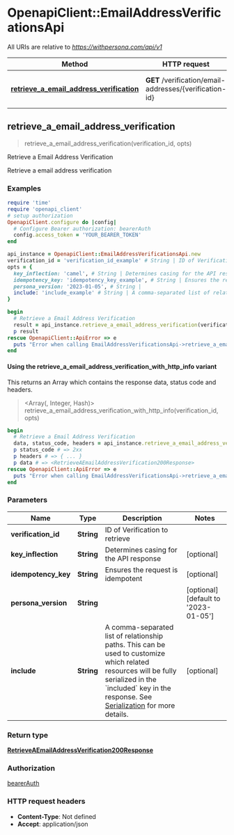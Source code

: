 # OpenapiClient::EmailAddressVerificationsApi

All URIs are relative to *https://withpersona.com/api/v1*

| Method | HTTP request | Description |
| ------ | ------------ | ----------- |
| [**retrieve_a_email_address_verification**](EmailAddressVerificationsApi.md#retrieve_a_email_address_verification) | **GET** /verification/email-addresses/{verification-id} | Retrieve a Email Address Verification |


## retrieve_a_email_address_verification

> <RetrieveAEmailAddressVerification200Response> retrieve_a_email_address_verification(verification_id, opts)

Retrieve a Email Address Verification

Retrieve a email address verification

### Examples

```ruby
require 'time'
require 'openapi_client'
# setup authorization
OpenapiClient.configure do |config|
  # Configure Bearer authorization: bearerAuth
  config.access_token = 'YOUR_BEARER_TOKEN'
end

api_instance = OpenapiClient::EmailAddressVerificationsApi.new
verification_id = 'verification_id_example' # String | ID of Verification to retrieve
opts = {
  key_inflection: 'camel', # String | Determines casing for the API response
  idempotency_key: 'idempotency_key_example', # String | Ensures the request is idempotent
  persona_version: '2023-01-05', # String | 
  include: 'include_example' # String | A comma-separated list of relationship paths. This can be used to customize which related resources will be fully serialized in the `included` key in the response. See [Serialization](https://docs.withpersona.com/reference/serialization#inclusion-of-related-resources) for more details.
}

begin
  # Retrieve a Email Address Verification
  result = api_instance.retrieve_a_email_address_verification(verification_id, opts)
  p result
rescue OpenapiClient::ApiError => e
  puts "Error when calling EmailAddressVerificationsApi->retrieve_a_email_address_verification: #{e}"
end
```

#### Using the retrieve_a_email_address_verification_with_http_info variant

This returns an Array which contains the response data, status code and headers.

> <Array(<RetrieveAEmailAddressVerification200Response>, Integer, Hash)> retrieve_a_email_address_verification_with_http_info(verification_id, opts)

```ruby
begin
  # Retrieve a Email Address Verification
  data, status_code, headers = api_instance.retrieve_a_email_address_verification_with_http_info(verification_id, opts)
  p status_code # => 2xx
  p headers # => { ... }
  p data # => <RetrieveAEmailAddressVerification200Response>
rescue OpenapiClient::ApiError => e
  puts "Error when calling EmailAddressVerificationsApi->retrieve_a_email_address_verification_with_http_info: #{e}"
end
```

### Parameters

| Name | Type | Description | Notes |
| ---- | ---- | ----------- | ----- |
| **verification_id** | **String** | ID of Verification to retrieve |  |
| **key_inflection** | **String** | Determines casing for the API response | [optional] |
| **idempotency_key** | **String** | Ensures the request is idempotent | [optional] |
| **persona_version** | **String** |  | [optional][default to &#39;2023-01-05&#39;] |
| **include** | **String** | A comma-separated list of relationship paths. This can be used to customize which related resources will be fully serialized in the &#x60;included&#x60; key in the response. See [Serialization](https://docs.withpersona.com/reference/serialization#inclusion-of-related-resources) for more details. | [optional] |

### Return type

[**RetrieveAEmailAddressVerification200Response**](RetrieveAEmailAddressVerification200Response.md)

### Authorization

[bearerAuth](../README.md#bearerAuth)

### HTTP request headers

- **Content-Type**: Not defined
- **Accept**: application/json

